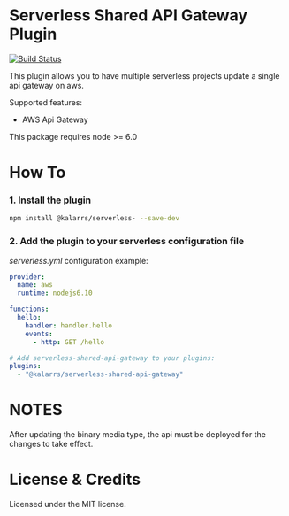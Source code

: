 Serverless Shared API Gateway Plugin
====================================

[![Build Status](https://travis-ci.org/kalarrs/serverless-shared-api-gateway.svg)](https://travis-ci.org/kalarrs/serverless-shared-api-gateway)

This plugin allows you to have multiple serverless projects update a single api gateway on aws.

Supported features:

* AWS Api Gateway

This package requires node >= 6.0


# How To

### 1. Install the plugin

```sh
npm install @kalarrs/serverless- --save-dev
```

### 2. Add the plugin to your serverless configuration file

*serverless.yml* configuration example:

```yaml
provider:
  name: aws
  runtime: nodejs6.10

functions:
  hello:
    handler: handler.hello
    events:
      - http: GET /hello

# Add serverless-shared-api-gateway to your plugins:
plugins:
  - "@kalarrs/serverless-shared-api-gateway"
```


# NOTES
After updating the binary media type, the api must be deployed for the changes to take effect.


# License & Credits

Licensed under the MIT license.